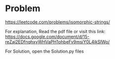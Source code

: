 # Problem

https://leetcode.com/problems/isomorphic-strings/

For explanation, Read the pdf file or visit this link:
https://docs.google.com/document/d/15-reZaj2EDfnqhxyWHVaPH1ohbeFv9msiY0L4ikSIWo/

For Solution, open the Solution.py files